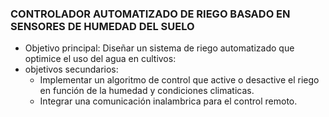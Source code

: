 ### CONTROLADOR AUTOMATIZADO DE RIEGO BASADO EN SENSORES DE HUMEDAD DEL SUELO
- Objetivo principal: 
  Diseñar un sistema de riego automatizado que optimice el uso del agua en cultivos:
- objetivos secundarios:
	- Implementar un algoritmo de control que active o desactive el riego en función de la humedad y condiciones climaticas.
	- Integrar una comunicación inalambrica para el control remoto.

